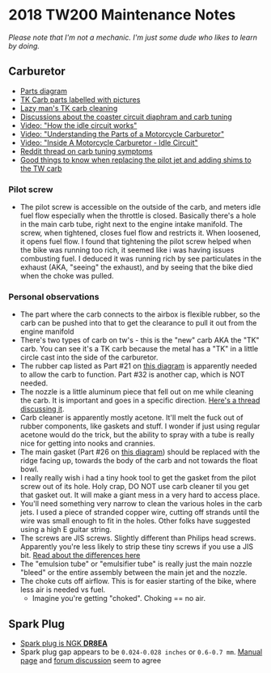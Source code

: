 # 2018 TW200 Maintenance Notes

_Please note that I'm not a mechanic. I'm just some dude who likes to learn by doing._

## Carburetor

- [Parts diagram](https://www.partzilla.com/catalog/yamaha/motorcycle/2002/tw200-tw200p/carburetor?srsltid=AfmBOoop6BhYQeMbGHnHbGZOtflfhl0IWDYpsGGKwjBsGbvhu9dlZEOr)
- [TK Carb parts labelled with pictures](https://www.tw200forum.com/threads/tk-carb-photos-and-parts-identification.881/)
- [Lazy man's TK carb cleaning](https://www.tw200forum.com/threads/lazy-mans-teikei-tk-carb-cleaning.810/)
- [Discussions about the coaster circuit diaphram and carb tuning](https://www.tw200forum.com/threads/those-with-carb-issues-will-want-to-see-this.8207/)
- [Video: "How the idle circuit works"](https://www.youtube.com/watch?v=S-fUkEEiork)
- [Video: "Understanding the Parts of a Motorcycle Carburetor"](https://www.youtube.com/watch?v=0DPyzPkk-qg)
- [Video: "Inside A Motorcycle Carburetor - Idle Circuit"](https://www.youtube.com/watch?v=ZCG-5M214yE)
- [Reddit thread on carb tuning symptoms](https://www.reddit.com/r/Fixxit/comments/1am9xvl/carb_tuning_symptoms_of_rich_or_lean/)
- [Good things to know when replacing the pilot jet and adding shims to the TW carb](https://www.tw200rider.com/forum/tw200-rider-forum-aa/carburetor-new-style/1183-good-things-to-know-when-replacing-the-pilot-jet-and-adding-shims-to-the-tw-carb)

### Pilot screw
- The pilot screw is accessible on the outside of the carb, and meters idle fuel flow especially when the throttle is closed. Basically there's a hole in the main carb tube, right next to the engine intake manifold. The screw, when tightened, closes fuel flow and restricts it. When loosened, it opens fuel flow. I found that tightening the pilot screw helped when the bike was running too rich, it seemed like i was having issues combusting fuel. I deduced it was running rich by see particulates in the exhaust (AKA, "seeing" the exhaust), and by seeing that the bike died when the choke was pulled.  

### Personal observations
- The part where the carb connects to the airbox is flexible rubber, so the carb can be pushed into that to get the clearance to pull it out from the engine manifold
- There's two types of carb on tw's - this is the "new" carb AKA the "TK" carb. You can see it's a TK carb because the metal has a "TK" in a little circle cast into the side of the carburetor.
- The rubber cap listed as Part #21 on [this diagram](https://www.partzilla.com/catalog/yamaha/motorcycle/2002/tw200-tw200p/carburetor?srsltid=AfmBOoop6BhYQeMbGHnHbGZOtflfhl0IWDYpsGGKwjBsGbvhu9dlZEOr) is apparently needed to allow the carb to function. Part #32 is another cap, which is NOT needed.
- The nozzle is a little aluminum piece that fell out on me while cleaning the carb. It is important and goes in a specific direction. [Here's a thread discussing it](https://www.tw200forum.com/threads/carburetor-nozzle-above-main-jet.68446/).
- Carb cleaner is apparently mostly acetone. It'll melt the fuck out of rubber components, like gaskets and stuff. I wonder if just using regular acetone would do the trick, but the ability to spray with a tube is really nice for getting into nooks and crannies.
- The main gasket (Part #26 on [this diagram](https://www.partzilla.com/catalog/yamaha/motorcycle/2002/tw200-tw200p/carburetor?srsltid=AfmBOoop6BhYQeMbGHnHbGZOtflfhl0IWDYpsGGKwjBsGbvhu9dlZEOr)) should be replaced with the ridge facing up, towards the body of the carb and not towards the float bowl.
- I really really wish i had a tiny hook tool to get the gasket from the pilot screw out of its hole. Holy crap, DO NOT use carb cleaner til you get that gasket out. It will make a giant mess in a very hard to access place.
- You'll need something very narrow to clean the various holes in the carb jets. I used a piece of stranded copper wire, cutting off strands until the wire was small enough to fit in the holes. Other folks have suggested using a high E guitar string.
- The screws are JIS screws. Slightly different than Philips head screws. Apparently you're less likely to strip these tiny screws if you use a JIS bit. [Read about the differences here](https://daitool.com/blogs/news/phillips-head-vs-jis-screwdriver-japanese-industrial-standard-screwdrivers?srsltid=AfmBOorsD4-jTLMtJqWv1La45mxdXCJmpPWTL9fakPbLCGdC23XIfl2Z)
- The "emulsion tube" or "emulsifier tube" is really just the main nozzle "bleed" or the entire assembly between the main jet and the nozzle.
- The choke cuts off airflow. This is for easier starting of the bike, where less air is needed vs fuel.
  - Imagine you're getting "choked". Choking == no air. 

## Spark Plug

- [Spark plug is NGK **DR8EA**](https://www.tw200forum.com/threads/spark-plug.17242/)
- Spark plug gap appears to be `0.024-0.028 inches` or `0.6-0.7 mm`. [Manual page](https://www.tw200forum.com/threads/sparkplug-gap.18946/) and [forum discussion](https://www.tw200forum.com/threads/sparkplug-gap.18946/) seem to agree
